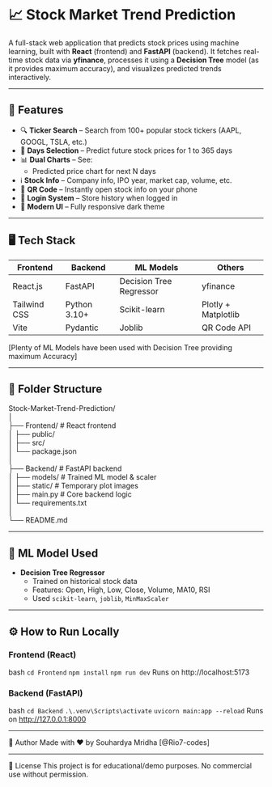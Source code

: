 # 📈 Stock Market Trend Prediction
A full-stack web application that predicts stock prices using machine learning, built with **React** (frontend) and **FastAPI** (backend). It fetches real-time stock data via **yfinance**, processes it using a **Decision Tree** model (as it provides maximum accuracy), and visualizes predicted trends interactively.

---

## 🚀 Features
- 🔍 **Ticker Search** – Search from 100+ popular stock tickers (AAPL, GOOGL, TSLA, etc.)
- 📆 **Days Selection** – Predict future stock prices for 1 to 365 days
- 📊 **Dual Charts** – See:
  - Predicted price chart for next N days
- ℹ️ **Stock Info** – Company info, IPO year, market cap, volume, etc.
- 📱 **QR Code** – Instantly open stock info on your phone
- 👤 **Login System** – Store history when logged in
- 🌙 **Modern UI** – Fully responsive dark theme

---

## 🖥️ Tech Stack
|   Frontend   |    Backend     |        ML Models        |       Others        |
|--------------|----------------|-------------------------|---------------------|
|   React.js   |    FastAPI     | Decision Tree Regressor |      yfinance       |
| Tailwind CSS |  Python 3.10+  |      Scikit-learn       | Plotly + Matplotlib |
|     Vite     |    Pydantic    |         Joblib          |     QR Code API     |

[Plenty of ML Models have been used with Decision Tree providing maximum Accuracy]

---

## 📂 Folder Structure
Stock-Market-Trend-Prediction/  
│  
├── Frontend/ # React frontend  
│ ├── public/  
│ ├── src/  
│ └── package.json  
│  
├── Backend/ # FastAPI backend  
│ ├── models/ # Trained ML model & scaler  
│ ├── static/ # Temporary plot images  
│ ├── main.py # Core backend logic  
│ └── requirements.txt  
│  
└── README.md  

---

## 🧠 ML Model Used
- **Decision Tree Regressor**
  - Trained on historical stock data
  - Features: Open, High, Low, Close, Volume, MA10, RSI
  - Used `scikit-learn`, `joblib`, `MinMaxScaler`

---

## ⚙️ How to Run Locally

### Frontend (React)
bash
`cd Frontend`
`npm install`
`npm run dev`
Runs on http://localhost:5173

### Backend (FastAPI)
bash
`cd Backend`
`.\.venv\Scripts\activate`
`uvicorn main:app --reload`
Runs on http://127.0.0.1:8000 

---

📌 Author
Made with ❤️ by Souhardya Mridha [@Rio7-codes]

---

📃 License
This project is for educational/demo purposes. No commercial use without permission.
